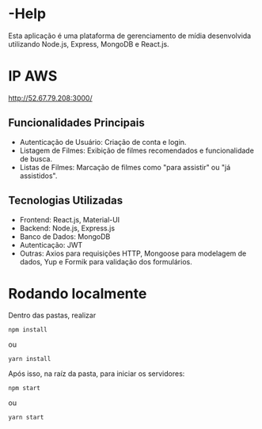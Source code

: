 # -Help
Esta aplicação é uma plataforma de gerenciamento de mídia desenvolvida utilizando Node.js, Express, MongoDB e React.js.

# IP AWS 
http://52.67.79.208:3000/
## Funcionalidades Principais
- Autenticação de Usuário: Criação de conta e login.
- Listagem de Filmes: Exibição de filmes recomendados e funcionalidade de busca.
- Listas de Filmes: Marcação de filmes como "para assistir" ou "já assistidos".
 
## Tecnologias Utilizadas
- Frontend: React.js, Material-UI
- Backend: Node.js, Express.js
- Banco de Dados: MongoDB
- Autenticação: JWT
- Outras: Axios para requisições HTTP, Mongoose para modelagem de dados, Yup e Formik para validação dos formulários.


# Rodando localmente
Dentro das pastas, realizar 
```
npm install
```
ou
```
yarn install
```

Após isso, na raíz da pasta, para iniciar os servidores:
```
npm start
```
ou
```
yarn start
```
